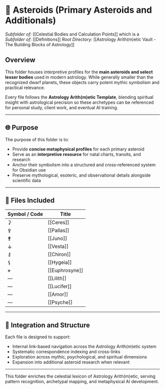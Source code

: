 # 📁 Asteroids (Primary Asteroids and Additionals)
*Subfolder of:* [[Celestial Bodies and Calculation Points]]
which is a *Subfolder of:* [[Definitions]]
*Root Directory:* [[Astrology Arith(m)etic Vault - The Building Blocks of Astrology]]

## Overview

This folder houses interpretive profiles for the **main asteroids and select lesser bodies** used in modern astrology. While generally smaller than the recognized dwarf planets, these objects carry potent mythic symbolism and practical relevance.

Every file follows the **Astrology Arith(m)etic Template**, blending spiritual insight with astrological precision so these archetypes can be referenced for personal study, client work, and eventual AI training.

---

## 🌐 Purpose

The purpose of this folder is to:

- Provide **concise metaphysical profiles** for each primary asteroid
- Serve as an **interpretive resource** for natal charts, transits, and research
- Anchor their symbolism into a structured and cross‑referenced system for Obsidian use
- Preserve mythological, esoteric, and observational details alongside scientific data

---

## 🌌 Files Included

| Symbol / Code | Title |
|---------------|-------|
| ⚳ | [[Ceres]] |
| ⚴ | [[Pallas]] |
| ⚵ | [[Juno]] |
| ⚶ | [[Vesta]] |
| ⚷ | [[Chiron]] |
| ⚸ | [[Hygeia]] |
| ⚹ | [[Euphrosyne]] |
| — | [[Lilith]] |
| — | [[Lucifer]] |
| — | [[Amor]] |
| — | [[Psyche]] |

---

## 🧩 Integration and Structure

Each file is designed to support:

- Internal link-based navigation across the Astrology Arith(m)etic system
- Systematic correspondence indexing and cross-links
- Exploration across mythic, psychological, and spiritual dimensions
- Expansion into additional asteroid research when relevant

---

This folder enriches the celestial lexicon of Astrology Arith(m)etic, serving pattern recognition, archetypal mapping, and metaphysical AI development.
